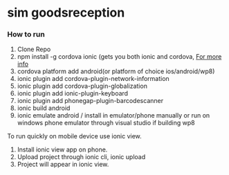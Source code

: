 sim goodsreception
===

### How to run
1. Clone Repo
2. npm install -g cordova ionic (gets you both ionic and cordova, <a href="http://ionicframework.com/getting-started/">For more info</a>
3. cordova platform add android(or platform of choice ios/android/wp8)
4. ionic plugin add cordova-plugin-network-information
5. ionic plugin add cordova-plugin-globalization
6. ionic plugin add ionic-plugin-keyboard
7. ionic plugin add phonegap-plugin-barcodescanner
8. ionic build android
9. ionic emulate android / install in emulator/phone manually or run on windows phone emulator through visual studio if building wp8

To run quickly on mobile device use ionic view.
1. Install ionic view app on phone.
2. Upload project through ionic cli, ionic upload
3. Project will appear in ionic view.

